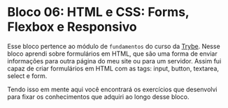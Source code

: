 # Bloco 06: HTML e CSS: Forms, Flexbox e Responsivo

Esse bloco pertence ao módulo de `fundamentos` do curso da [Trybe](https://www.betrybe.com/). Nesse bloco aprendi sobre formulários em HTML, que são uma forma de enviar informações para outra página do meu site ou para um servidor. Assim fui capaz de criar formulários em HTML com as tags: input, button, textarea, select e form.

Tendo isso em mente aqui você encontrará os exercícios que desenvolvi para fixar os conhecimentos que adquiri ao longo desse bloco.